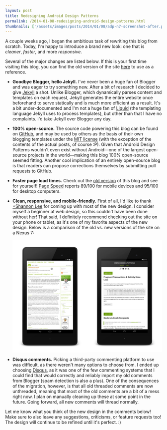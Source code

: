 ```yaml
---
layout: post
title: Redesigning Android Design Patterns
permalink: /2014-01-08-redesigning-android-design-patterns.html
thumbnails: ['/assets/images/posts/2014/01/08/adp-n7-screenshot-after.png']
---
```

A couple weeks ago, I began the ambitious task of rewriting this blog from scratch.
Today, I'm happy to introduce a brand new look: one that is _cleaner_, _faster_, and more
_responsive_.

Several of the major changes are listed below. If this is your first time visiting this blog, you can find the old
version of the site [here](http://androiddesignpatterns.blogspot.com) to use as a reference.

<!--more-->

  + **Goodbye Blogger, hello Jekyll.** I've never been a huge fan of Blogger and was eager to
    try something new. After a bit of research I decided to give [Jekyll](http://jekyllrb.com/)
    a shot. Unlike Blogger,
    which dynamically parses content and templates on each request, Jekyll generates the entire
    website once beforehand to serve statically and is much more efficient as a result. It's a bit
    under-documented and I'm not a huge fan of [Liquid](https://github.com/Shopify/liquid)
    (the templating language Jekyll uses to process templates), but other than that I have no complaints.
    I'd take Jekyll over Blogger any day.
    
  + **100% open-source.** The source code powering this blog can
    be found on [GitHub](https://github.com/alexjlockwood/alexjlockwood.github.io), and may be used
    by others as the basis of their own blogging templates under the
    [MIT license](https://github.com/alexjlockwood/alexjlockwood.github.io/blob/master/README.md#license-and-copyright)
    (with the exception of the contents of the actual posts, of course :P).
    Given that Android Design Patterns wouldn't even exist without Android&mdash;one of the largest open-source
    projects in the world&mdash;making this blog 100% open-source seemed fitting. Another cool implication of an entirely
    open-source blog is that readers can propose corrections themselves by submitting pull requests
    to GitHub.

  + **Faster page load times.** Check out the [old version](http://androiddesignpatterns.blogspot.com) of this blog
    and see for yourself! [Page Speed](https://developers.google.com/speed/pagespeed/) reports 89/100 for mobile
    devices and 95/100 for desktop computers.

  + **Clean, responsive, and mobile-friendly.** First of all, I'd like to thank [+Shannon Lee](https://plus.google.com/116871425473751000037)
    for coming up with most of the new design. I consider myself a beginner at web design, so this couldn't have been done without her!
    That said, I definitely recommend checking out the site on your phone or tablet, as it's one of my favorite
    aspects of the new design. Below is a comparison of the old vs. new versions of the site on a Nexus 7:

    <div style="overflow:hidden;width:100%;display:block;">
    <a href="/assets/images/posts/2014/01/08/adp-n7-screenshot-before.png">
    <img style="display:block;float:left;max-width:300px;width:50%;position:relative;" src="/assets/images/posts/2014/01/08/adp-n7-screenshot-before.png"/>
    <a href="/assets/images/posts/2014/01/08/adp-n7-screenshot-after.png">
    <img style="display:block;float:left;max-width:300px;width:50%;position:relative;" src="/assets/images/posts/2014/01/08/adp-n7-screenshot-after.png"/></a>
    </div>

  + **Disqus comments.** Picking a third-party commenting platform to use was difficult, as there weren't
    many options to choose from. I ended up choosing [Disqus](http://disqus.com/), as it was one of the few commenting systems that I could find
    that would correctly and reliably import my old comments from Blogger (spam detection is also a plus). One of the consequences of
    the migration, however, is that all old threaded comments are now unthreaded, meaning that most of the old 
    comments are a bit of a mess right now. I plan on manually cleaning up these at some point in
    the future. Going forward, all new comments will thread normally.

Let me know what you think of the new design in the comments below! Make sure to also leave any
suggestions, criticisms, or feature requests too! The design will continue to be refined until it's perfect. :)
